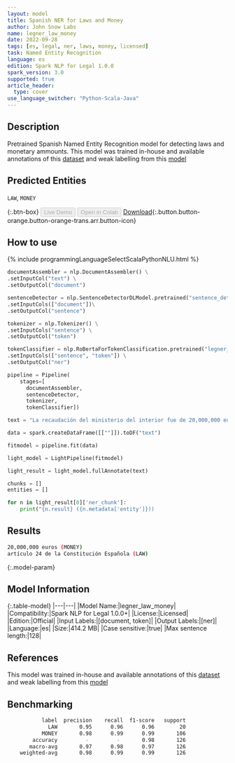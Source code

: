 ```yaml
---
layout: model
title: Spanish NER for Laws and Money
author: John Snow Labs
name: legner_law_money
date: 2022-09-28
tags: [es, legal, ner, laws, money, licensed]
task: Named Entity Recognition
language: es
edition: Spark NLP for Legal 1.0.0
spark_version: 3.0
supported: true
article_header:
  type: cover
use_language_switcher: "Python-Scala-Java"
---
```


## Description

Pretrained Spanish Named Entity Recognition model for detecting laws and monetary ammounts. This model was trained in-house and available annotations of this [dataset](https://huggingface.co/datasets/scjnugacj/scjn_dataset_ner) and weak labelling from this [model](https://huggingface.co/pitoneros/NER_LAW_MONEY4)

## Predicted Entities

`LAW`, `MONEY`

{:.btn-box}
<button class="button button-orange" disabled>Live Demo</button>
<button class="button button-orange" disabled>Open in Colab</button>
[Download](https://s3.amazonaws.com/auxdata.johnsnowlabs.com/legal/models/legner_law_money_es_1.0.0_3.0_1664362333282.zip){:.button.button-orange.button-orange-trans.arr.button-icon}

## How to use



<div class="tabs-box" markdown="1">
{% include programmingLanguageSelectScalaPythonNLU.html %}

```python
documentAssembler = nlp.DocumentAssembler() \
.setInputCol("text") \
.setOutputCol("document")

sentenceDetector = nlp.SentenceDetectorDLModel.pretrained("sentence_detector_dl", "xx")\
.setInputCols(["document"])\
.setOutputCol("sentence")

tokenizer = nlp.Tokenizer() \
.setInputCols("sentence") \
.setOutputCol("token")

tokenClassifier = nlp.RoBertaForTokenClassification.pretrained("legner_law_money", "es", "legal/models") \
.setInputCols(["sentence", "token"]) \
.setOutputCol("ner")

pipeline = Pipeline(
    stages=[
      documentAssembler, 
      sentenceDetector, 
      tokenizer, 
      tokenClassifier])

text = "La recaudación del ministerio del interior fue de 20,000,000 euros así constatado por el artículo 24 de la Constitución Española."

data = spark.createDataFrame([[""]]).toDF("text")

fitmodel = pipeline.fit(data)

light_model = LightPipeline(fitmodel)

light_result = light_model.fullAnnotate(text)

chunks = []
entities = []

for n in light_result[0]['ner_chunk']:       
    print("{n.result} ({n.metadata['entity']}))
```

</div>

## Results

```bash
20,000,000 euros (MONEY)
artículo 24 de la Constitución Española (LAW)
```

{:.model-param}
## Model Information

{:.table-model}
|---|---|
|Model Name:|legner_law_money|
|Compatibility:|Spark NLP for Legal 1.0.0+|
|License:|Licensed|
|Edition:|Official|
|Input Labels:|[document, token]|
|Output Labels:|[ner]|
|Language:|es|
|Size:|414.2 MB|
|Case sensitive:|true|
|Max sentence length:|128|

## References

This model was trained in-house and available annotations of this [dataset](https://huggingface.co/datasets/scjnugacj/scjn_dataset_ner) and weak labelling from this [model](https://huggingface.co/pitoneros/NER_LAW_MONEY4)

## Benchmarking

```bash
           label  precision    recall  f1-score   support
             LAW       0.95      0.96      0.96        20
           MONEY       0.98      0.99      0.99       106
        accuracy         -         -       0.98       126
       macro-avg       0.97      0.98      0.97       126
    weighted-avg       0.98      0.99      0.99       126
```
